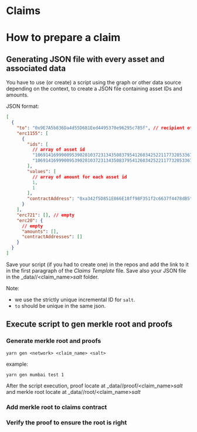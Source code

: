 # Claims

# How to prepare a claim

## Generating JSON file with every asset and associated data

You have to use (or create) a script using the graph or other data source depending on the context, to create a JSON file containing asset IDs and amounts.

JSON format:

```json
[
  {
    "to": "0x9E7A5b836Da4d55D681Eed4495370e96295c785f", // recipient of the assets
    "erc1155": [
      {
        "ids": [
          // array of asset id
          "106914169990095390281037231343508379541260342522117732053367995686304065005572",
          "106914169990095390281037231343508379541260342522117732053367995686304065005568"
        ],
        "values": [
          // array of amount for each asset id
          1,
          1
        ],
        "contractAddress": "0xa342f5D851E866E18ff98F351f2c6637f4478dB5" // address of asset contract (most of the time our contract 0xa342f5D851E866E18ff98F351f2c6637f4478dB5)
      }
    ],
    "erc721": [], // empty
    "erc20": {
      // empty
      "amounts": [],
      "contractAddresses": []
    }
  }
]
```

Save your script (if you had to create one) in the repos and add the link to it in the first paragraph of the _Claims Template_ file.
Save also your JSON file in the _data/<network>/<claim_name>_salt_ folder.

Note:
- we use the strictly unique incremental ID for `salt`.
- `to` should be unique in the same json.

## Execute script to gen merkle root and proofs

### Generate merkle root and proofs

`yarn gen <network> <claim_name> <salt>`

example:

`yarn gen mumbai test 1`

After the script execution, proof locate at _data/<network>/proof/<claim_name>_salt_
and merkle root locate at _data/<network>/root/<claim_name>_salt_

### Add merkle root to claims contract

### Verify the proof to ensure the root is right
